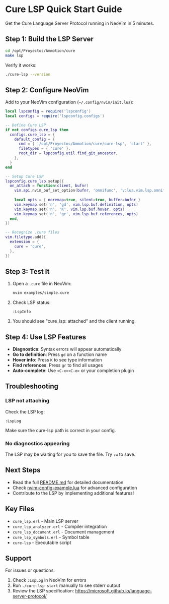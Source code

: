 # Cure LSP Quick Start Guide

Get the Cure Language Server Protocol running in NeoVim in 5 minutes.

## Step 1: Build the LSP Server

```bash
cd /opt/Proyectos/Ammotion/cure
make lsp
```

Verify it works:
```bash
./cure-lsp --version
```

## Step 2: Configure NeoVim

Add to your NeoVim configuration (`~/.config/nvim/init.lua`):

```lua
local lspconfig = require('lspconfig')
local configs = require('lspconfig.configs')

-- Define Cure LSP
if not configs.cure_lsp then
  configs.cure_lsp = {
    default_config = {
      cmd = { '/opt/Proyectos/Ammotion/cure/cure-lsp', 'start' },
      filetypes = { 'cure' },
      root_dir = lspconfig.util.find_git_ancestor,
    },
  }
end

-- Setup Cure LSP
lspconfig.cure_lsp.setup({
  on_attach = function(client, bufnr)
    vim.api.nvim_buf_set_option(bufnr, 'omnifunc', 'v:lua.vim.lsp.omnifunc')
    
    local opts = { noremap=true, silent=true, buffer=bufnr }
    vim.keymap.set('n', 'gd', vim.lsp.buf.definition, opts)
    vim.keymap.set('n', 'K', vim.lsp.buf.hover, opts)
    vim.keymap.set('n', 'gr', vim.lsp.buf.references, opts)
  end,
})

-- Recognize .cure files
vim.filetype.add({
  extension = {
    cure = 'cure',
  },
})
```

## Step 3: Test It

1. Open a `.cure` file in NeoVim:
   ```bash
   nvim examples/simple.cure
   ```

2. Check LSP status:
   ```vim
   :LspInfo
   ```

3. You should see "cure_lsp: attached" and the client running.

## Step 4: Use LSP Features

- **Diagnostics**: Syntax errors will appear automatically
- **Go to definition**: Press `gd` on a function name
- **Hover info**: Press `K` to see type information
- **Find references**: Press `gr` to find all usages
- **Auto-complete**: Use `<C-x><C-o>` or your completion plugin

## Troubleshooting

### LSP not attaching
Check the LSP log:
```vim
:LspLog
```

Make sure the cure-lsp path is correct in your config.

### No diagnostics appearing
The LSP may be waiting for you to save the file. Try `:w` to save.

## Next Steps

- Read the full [README.md](README.md) for detailed documentation
- Check [nvim-config-example.lua](nvim-config-example.lua) for advanced configuration
- Contribute to the LSP by implementing additional features!

## Key Files

- `cure_lsp.erl` - Main LSP server
- `cure_lsp_analyzer.erl` - Compiler integration
- `cure_lsp_document.erl` - Document management
- `cure_lsp_symbols.erl` - Symbol table
- `cure-lsp` - Executable script

## Support

For issues or questions:
1. Check `:LspLog` in NeoVim for errors
2. Run `./cure-lsp start` manually to see stderr output
3. Review the LSP specification: https://microsoft.github.io/language-server-protocol/
